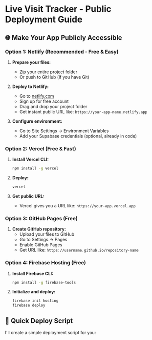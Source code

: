 # Live Visit Tracker - Public Deployment Guide

## 🌐 Make Your App Publicly Accessible

### Option 1: Netlify (Recommended - Free & Easy)

1. **Prepare your files:**
   - Zip your entire project folder
   - Or push to GitHub (if you have Git)

2. **Deploy to Netlify:**
   - Go to [netlify.com](https://netlify.com)
   - Sign up for free account
   - Drag and drop your project folder
   - Get instant public URL like: `https://your-app-name.netlify.app`

3. **Configure environment:**
   - Go to Site Settings → Environment Variables
   - Add your Supabase credentials (optional, already in code)

### Option 2: Vercel (Free & Fast)

1. **Install Vercel CLI:**
   ```bash
   npm install -g vercel
   ```

2. **Deploy:**
   ```bash
   vercel
   ```

3. **Get public URL:**
   - Vercel gives you a URL like: `https://your-app.vercel.app`

### Option 3: GitHub Pages (Free)

1. **Create GitHub repository:**
   - Upload your files to GitHub
   - Go to Settings → Pages
   - Enable GitHub Pages
   - Get URL like: `https://username.github.io/repository-name`

### Option 4: Firebase Hosting (Free)

1. **Install Firebase CLI:**
   ```bash
   npm install -g firebase-tools
   ```

2. **Initialize and deploy:**
   ```bash
   firebase init hosting
   firebase deploy
   ```

## 🚀 Quick Deploy Script

I'll create a simple deployment script for you:

